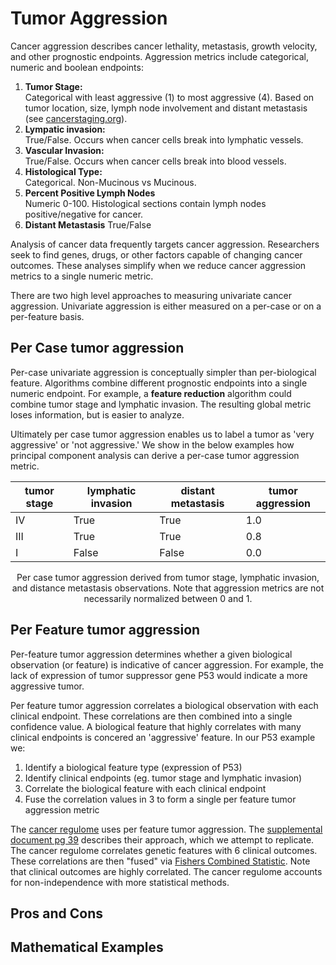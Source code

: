 # Tumor Aggression
  Cancer aggression describes cancer lethality, metastasis, growth velocity, and other prognostic endpoints.  Aggression metrics include categorical, numeric and boolean endpoints:
  
  1. **Tumor Stage:**  
  Categorical with least aggressive (1) to most aggressive (4).  Based on tumor location, size, lymph node involvement and distant metastasis (see [cancerstaging.org](https://cancerstaging.org/references-tools/Pages/What-is-Cancer-Staging.aspx)).
  2. **Lympatic invasion:**  
  True/False. Occurs when cancer cells break into lymphatic vessels.
  3. **Vascular Invasion:**  
  True/False. Occurs when cancer cells break into blood vessels. 
  4. **Histological Type:**  
  Categorical. Non-Mucinous vs Mucinous. 
  5. **Percent Positive Lymph Nodes**  
  Numeric 0-100. Histological sections contain lymph nodes positive/negative for cancer.  
  6. **Distant Metastasis**
  True/False

Analysis of cancer data frequently targets cancer aggression.  Researchers seek to find genes, drugs, or other factors capable of changing cancer outcomes.  These analyses simplify when we reduce cancer aggression metrics to a single numeric metric. 

There are two high level approaches to measuring univariate cancer aggression.  Univariate aggression is either measured on a per-case or on a per-feature basis. 

## Per Case tumor aggression 
  Per-case univariate aggression is conceptually simpler than per-biological feature.  Algorithms combine different prognostic endpoints into a single numeric endpoint.  For example, a **feature reduction** algorithm could combine tumor stage and lymphatic invasion. The resulting global metric loses information, but is easier to analyze. 
  
  Ultimately per case tumor aggression enables us to label a tumor as 'very aggressive' or 'not aggressive.'  We show in the below examples how principal component analysis can derive a per-case tumor aggression metric.  
  
  | tumor stage | lymphatic invasion | distant metastasis | **tumor aggression** |
  |-------------|-------------|-------------|-------------|
  | IV | True | True | 1.0 |
  | III | True | True | 0.8 |
  | I | False | False | 0.0 | 
  <center>Per case tumor aggression derived from tumor stage, lymphatic invasion, and distance metastasis observations.  Note that aggression metrics are not necessarily normalized between 0 and 1.</center>  

## Per Feature tumor aggression
  Per-feature tumor aggression determines whether a given biological observation (or feature) is indicative of cancer aggression.  For example, the lack of expression of tumor suppressor gene P53 would  indicate a more aggressive tumor.  
  
  Per feature tumor aggression correlates a biological observation with each clinical endpoint.  These correlations are then combined into a single confidence value.  A biological feature that highly correlates with many clinical endpoints is concered an 'aggressive' feature.  In our P53 example we:

1. Identify a biological feature type (expression of P53)
2. Identify clinical endpoints (eg. tumor stage and lymphatic invasion)
3. Correlate the biological feature with each clinical endpoint
4. Fuse the correlation values in 3 to form a single per feature tumor aggression metric

The [cancer regulome](explorer.cancerregulome.org) uses per feature tumor aggression. The [supplemental document pg 39](http://www.nature.com/nature/journal/v487/n7407/extref/nature11252-s1.pdf) describes their approach, which we attempt to replicate.  The cancer regulome correlates genetic features with 6 clinical outcomes. These correlations are then "fused" via [Fishers Combined Statistic](https://en.wikipedia.org/wiki/Fisher%27s_method). Note that clinical outcomes are highly correlated. The cancer regulome accounts for non-independence with more statistical methods.

## Pros and Cons

## Mathematical Examples
